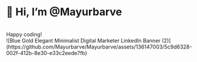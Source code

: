 <h1>👋 Hi, I’m @Mayurbarve</h1><br>
Happy coding! <br>
![Blue Gold Elegant Minimalist Digital Marketer LinkedIn Banner (2)](https://github.com/Mayurbarve/Mayurbarve/assets/136147003/5c9d6328-002f-412b-8e30-e33c2eede7fb)
